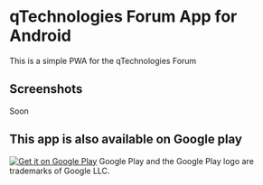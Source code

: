 # qTechnologies Forum App for Android

This is a simple PWA for the qTechnologies Forum

## Screenshots
Soon

## This app is also available on Google play
<a href='https://play.google.com/store/apps/details?id=dev.mdma.forum.app&pcampaignid=pcampaignidMKT-Other-global-all-co-prtnr-py-PartBadge-Mar2515-1'><img alt='Get it on Google Play' src='https://play.google.com/intl/en_us/badges/static/images/badges/en_badge_web_generic.png'/></a>
Google Play and the Google Play logo are trademarks of Google LLC.
